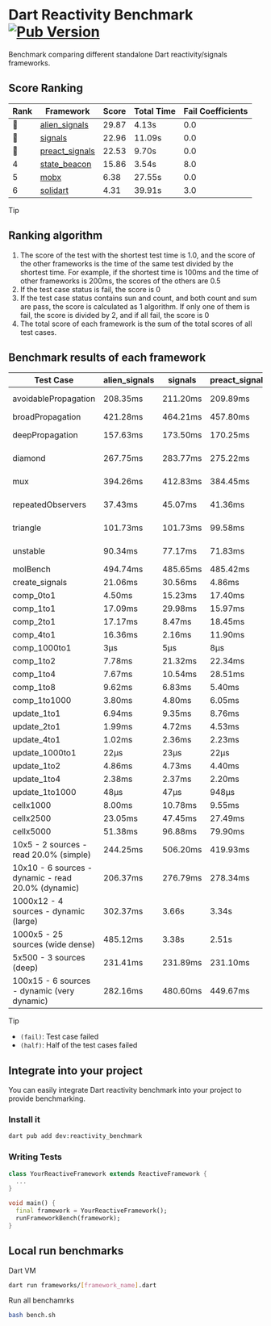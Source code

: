 # Dart Reactivity Benchmark [![Pub Version](https://img.shields.io/pub/v/reactivity_benchmark)](https://pub.dev/packages/reactivity_benchmark)

Benchmark comparing different standalone Dart reactivity/signals frameworks.

## Score Ranking

<!-- Rank Table -->
| Rank | Framework | Score | Total Time | Fail Coefficients |
|---|---|---|---|---|
| 🥇 | [alien_signals](https://pub.dev/packages/alien_signals) | 29.87 | 4.13s | 0.0 |
| 🥈 | [signals](https://pub.dev/packages/signals) | 22.96 | 11.09s | 0.0 |
| 🥉 | [preact_signals](https://pub.dev/packages/preact_signals) | 22.53 | 9.70s | 0.0 |
| 4 | [state_beacon](https://pub.dev/packages/state_beacon) | 15.86 | 3.54s | 8.0 |
| 5 | [mobx](https://pub.dev/packages/mobx) | 6.38 | 27.55s | 0.0 |
| 6 | [solidart](https://pub.dev/packages/solidart) | 4.31 | 39.91s | 3.0 |
<!-- Rank Table End -->

> [!TIP]
> ## Ranking algorithm
>
> 1. The score of the test with the shortest test time is 1.0, and the score of the other frameworks is the time of the same test divided by the shortest time. For example, if the shortest time is 100ms and the time of other frameworks is 200ms, the scores of the others are 0.5
> 2. If the test case status is fail, the score is 0
> 3. If the test case status contains sun and count, and both count and sum are pass, the score is calculated as 1 algorithm. If only one of them is fail, the score is divided by 2, and if all fail, the score is 0
> 4. The total score of each framework is the sum of the total scores of all test cases.

## Benchmark results of each framework

<!-- Benchmark Table -->
| Test Case | alien_signals | signals | preact_signals | solidart | state_beacon | mobx |
|---|---|---|---|---|---|---|
| avoidablePropagation | 208.35ms | 211.20ms | 209.89ms | 2.19s | 154.32ms (fail) | 2.33s |
| broadPropagation | 421.28ms | 464.21ms | 457.80ms | 5.49s | 6.54ms (fail) | 4.39s |
| deepPropagation | 157.63ms | 173.50ms | 170.25ms | 2.03s | 138.40ms (fail) | 1.56s |
| diamond | 267.75ms | 283.77ms | 275.22ms | 3.45s | 193.50ms (fail) | 2.47s |
| mux | 394.26ms | 412.83ms | 384.45ms | 2.06s | 209.34ms (fail) | 1.83s |
| repeatedObservers | 37.43ms | 45.07ms | 41.36ms | 213.84ms | 53.97ms (fail) | 234.66ms |
| triangle | 101.73ms | 101.73ms | 99.58ms | 1.16s | 78.29ms (fail) | 779.18ms |
| unstable | 90.34ms | 77.17ms | 71.83ms | 349.06ms | 335.55ms (fail) | 351.87ms |
| molBench | 494.74ms | 485.65ms | 485.42ms | 1.76s | 938μs | 588.94ms |
| create_signals | 21.06ms | 30.56ms | 4.86ms | 75.38ms | 63.86ms | 65.29ms |
| comp_0to1 | 4.50ms | 15.23ms | 17.40ms | 38.07ms | 54.58ms | 20.29ms |
| comp_1to1 | 17.09ms | 29.98ms | 15.97ms | 43.86ms | 56.38ms | 31.67ms |
| comp_2to1 | 17.17ms | 8.47ms | 18.45ms | 30.45ms | 35.01ms | 21.78ms |
| comp_4to1 | 16.36ms | 2.16ms | 11.90ms | 13.33ms | 17.79ms | 16.57ms |
| comp_1000to1 | 3μs | 5μs | 8μs | 2.17ms | 46μs | 33μs |
| comp_1to2 | 7.78ms | 21.32ms | 22.34ms | 31.59ms | 45.58ms | 34.08ms |
| comp_1to4 | 7.67ms | 10.54ms | 28.51ms | 29.33ms | 43.29ms | 18.68ms |
| comp_1to8 | 9.62ms | 6.83ms | 5.40ms | 24.56ms | 43.07ms | 20.59ms |
| comp_1to1000 | 3.80ms | 4.80ms | 6.05ms | 19.13ms | 39.68ms | 15.52ms |
| update_1to1 | 6.94ms | 9.35ms | 8.76ms | 43.81ms | 9.07ms | 27.64ms |
| update_2to1 | 1.99ms | 4.72ms | 4.53ms | 22.11ms | 2.88ms | 15.06ms |
| update_4to1 | 1.02ms | 2.36ms | 2.23ms | 10.82ms | 1.78ms | 7.42ms |
| update_1000to1 | 22μs | 23μs | 22μs | 116μs | 14μs | 66μs |
| update_1to2 | 4.86ms | 4.73ms | 4.40ms | 21.44ms | 5.25ms | 13.94ms |
| update_1to4 | 2.38ms | 2.37ms | 2.20ms | 11.03ms | 1.46ms | 6.25ms |
| update_1to1000 | 48μs | 47μs | 948μs | 215μs | 400μs | 164μs |
| cellx1000 | 8.00ms | 10.78ms | 9.55ms | 163.18ms | 5.50ms | 75.41ms |
| cellx2500 | 23.05ms | 47.45ms | 27.49ms | 532.19ms | 23.19ms | 273.58ms |
| cellx5000 | 51.38ms | 96.88ms | 79.90ms | 1.21s | 69.88ms | 589.69ms |
| 10x5 - 2 sources - read 20.0% (simple) | 244.25ms | 506.20ms | 419.93ms | 2.66s (half) | 252.13ms | 2.03s |
| 10x10 - 6 sources - dynamic - read 20.0% (dynamic) | 206.37ms | 276.79ms | 278.34ms | 2.38s (half) | 207.65ms | 1.55s |
| 1000x12 - 4 sources - dynamic (large) | 302.37ms | 3.66s | 3.34s | 4.08s (half) | 349.04ms | 1.83s |
| 1000x5 - 25 sources (wide dense) | 485.12ms | 3.38s | 2.51s | 4.95s (half) | 540.72ms | 3.50s |
| 5x500 - 3 sources (deep) | 231.41ms | 231.89ms | 231.10ms | 2.01s (half) | 235.10ms | 1.13s |
| 100x15 - 6 sources - dynamic (very dynamic) | 282.16ms | 480.60ms | 449.67ms | 2.80s (half) | 266.23ms | 1.71s |
<!-- Benchmark Table End -->

> [!TIP]
> - `(fail)`: Test case failed
> - `(half)`: Half of the test cases failed

## Integrate into your project

You can easily integrate Dart reactivity benchmark into your project to provide benchmarking.

### Install it

```bash
dart pub add dev:reactivity_benchmark
```

### Writing Tests

```dart
class YourReactiveFramework extends ReactiveFramework {
  ...
}

void main() {
  final framework = YourReactiveFramework();
  runFrameworkBench(framework);
}
```

## Local run benchmarks

Dart VM
```bash
dart run frameworks/[framework_name].dart
```

Run all benchamrks
```bash
bash bench.sh
```
